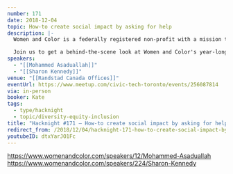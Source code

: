 ```yaml
---
number: 171
date: 2018-12-04
topic: How-to create social impact by asking for help
description: |-
  Women and Color is a federally registered non-profit with a mission to advance and promote underrepresented folks in tech. And yet, for all of its growth and success, Women and Color wouldn't be the organization it is today if it wasn't through the ongoing support of like-minded volunteers that came together every week at CivicTechTO.

  Join us to get a behind-the-scene look at Women and Color's year-long journey in building its new website and what they've been up to since 'graduating' from CivicTechTO.
speakers:
  - "[[Mohammed Asaduallah]]"
  - "[[Sharon Kennedy]]"
venue: "[[Randstad Canada Offices]]"
eventUrl: https://www.meetup.com/civic-tech-toronto/events/256087814
via: in-person
booker: Kate
tags:
  - type/hacknight
  - topic/diversity-equity-inclusion
title: "Hacknight #171 – How-to create social impact by asking for help"
redirect_from: /2018/12/04/hacknight-171-how-to-create-social-impact-by-asking-for-help-with-mohammed-asaduallah-sharon-kennedy/
youtubeID: dtxYarJO1Fc
---
```



https://www.womenandcolor.com/speakers/12/Mohammed-Asaduallah
https://www.womenandcolor.com/speakers/224/Sharon-Kennedy

